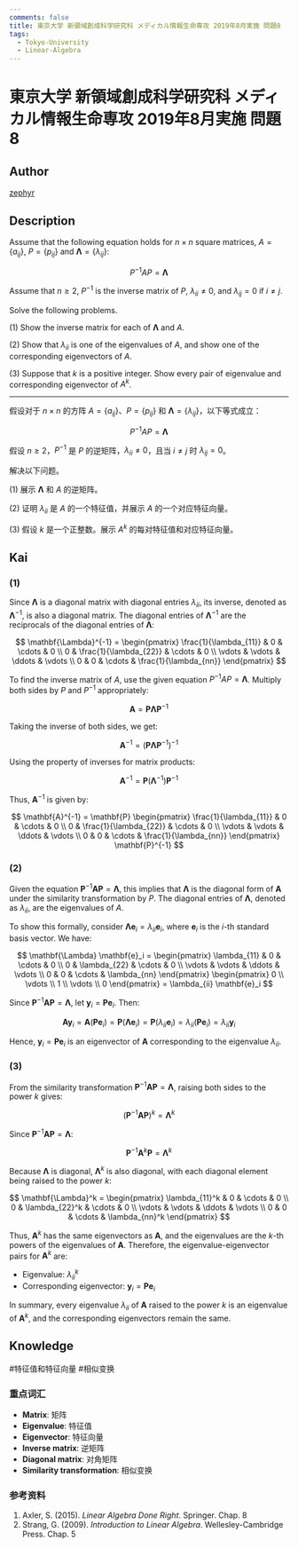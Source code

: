 ```yaml
---
comments: false
title: 東京大学 新領域創成科学研究科 メディカル情報生命専攻 2019年8月実施 問題8
tags:
  - Tokyo-University
  - Linear-Algebra
---
```


# 東京大学 新領域創成科学研究科 メディカル情報生命専攻 2019年8月実施 問題8

## **Author**
[zephyr](https://inshi-notes.zephyr-zdz.space/)

## **Description**
Assume that the following equation holds for $n \times n$ square matrices, $A = \{a_{ij}\}$, $P = \{p_{ij}\}$ and $\mathbf{\Lambda} = \{\lambda_{ij}\}$:

$$
P^{-1}AP = \mathbf{\Lambda}
$$

Assume that $n \geq 2$, $P^{-1}$ is the inverse matrix of $P$, $\lambda_{ii} \neq 0$, and $\lambda_{ij} = 0$ if $i \neq j$.

Solve the following problems.

(1) Show the inverse matrix for each of $\mathbf{\Lambda}$ and $A$.

(2) Show that $\lambda_{ii}$ is one of the eigenvalues of $A$, and show one of the corresponding eigenvectors of $A$.

(3) Suppose that $k$ is a positive integer. Show every pair of eigenvalue and corresponding eigenvector of $A^k$.

---

假设对于 $n \times n$ 的方阵 $A = \{a_{ij}\}$、$P = \{p_{ij}\}$ 和 $\mathbf{\Lambda} = \{\lambda_{ij}\}$，以下等式成立：

$$
P^{-1}AP = \mathbf{\Lambda}
$$

假设 $n \geq 2$，$P^{-1}$ 是 $P$ 的逆矩阵，$\lambda_{ii} \neq 0$，且当 $i \neq j$ 时 $\lambda_{ij} = 0$。

解决以下问题。

(1) 展示 $\mathbf{\Lambda}$ 和 $A$ 的逆矩阵。

(2) 证明 $\lambda_{ii}$ 是 $A$ 的一个特征值，并展示 $A$ 的一个对应特征向量。

(3) 假设 $k$ 是一个正整数。展示 $A^k$ 的每对特征值和对应特征向量。

## **Kai**
### (1)

Since $\mathbf{\Lambda}$ is a diagonal matrix with diagonal entries $\lambda_{ii}$, its inverse, denoted as $\mathbf{\Lambda}^{-1}$, is also a diagonal matrix. The diagonal entries of $\mathbf{\Lambda}^{-1}$ are the reciprocals of the diagonal entries of $\mathbf{\Lambda}$:

$$
\mathbf{\Lambda}^{-1} = \begin{pmatrix}
\frac{1}{\lambda_{11}} & 0 & \cdots & 0 \\
0 & \frac{1}{\lambda_{22}} & \cdots & 0 \\
\vdots & \vdots & \ddots & \vdots \\
0 & 0 & \cdots & \frac{1}{\lambda_{nn}}
\end{pmatrix}
$$

To find the inverse matrix of $A$, use the given equation $P^{-1}AP = \mathbf{\Lambda}$. Multiply both sides by $P$ and $P^{-1}$ appropriately:

$$
\mathbf{A} = \mathbf{P} \mathbf{\Lambda} \mathbf{P}^{-1}
$$

Taking the inverse of both sides, we get:

$$
\mathbf{A}^{-1} = (\mathbf{P} \mathbf{\Lambda} \mathbf{P}^{-1})^{-1}
$$

Using the property of inverses for matrix products:

$$
\mathbf{A}^{-1} = \mathbf{P} (\mathbf{\Lambda}^{-1}) \mathbf{P}^{-1}
$$

Thus, $\mathbf{A}^{-1}$ is given by:

$$
\mathbf{A}^{-1} = \mathbf{P} \begin{pmatrix}
\frac{1}{\lambda_{11}} & 0 & \cdots & 0 \\
0 & \frac{1}{\lambda_{22}} & \cdots & 0 \\
\vdots & \vdots & \ddots & \vdots \\
0 & 0 & \cdots & \frac{1}{\lambda_{nn}}
\end{pmatrix} \mathbf{P}^{-1}
$$

### (2)

Given the equation $\mathbf{P}^{-1}\mathbf{A}\mathbf{P} = \mathbf{\Lambda}$, this implies that $\mathbf{\Lambda}$ is the diagonal form of $\mathbf{A}$ under the similarity transformation by $P$. The diagonal entries of $\mathbf{\Lambda}$, denoted as $\lambda_{ii}$, are the eigenvalues of $A$.

To show this formally, consider $\mathbf{\Lambda} \mathbf{e}_i = \lambda_{ii} \mathbf{e}_i$, where $\mathbf{e}_i$ is the $i$-th standard basis vector. We have:

$$
\mathbf{\Lambda} \mathbf{e}_i = \begin{pmatrix}
\lambda_{11} & 0 & \cdots & 0 \\
0 & \lambda_{22} & \cdots & 0 \\
\vdots & \vdots & \ddots & \vdots \\
0 & 0 & \cdots & \lambda_{nn}
\end{pmatrix}
\begin{pmatrix}
0 \\
\vdots \\
1 \\
\vdots \\
0
\end{pmatrix}
= \lambda_{ii} \mathbf{e}_i
$$

Since $\mathbf{P}^{-1}\mathbf{AP} = \mathbf{\Lambda}$, let $\mathbf{y}_i = \mathbf{P} \mathbf{e}_i$. Then:

$$
\mathbf{A} \mathbf{y}_i = \mathbf{A} (\mathbf{P} \mathbf{e}_i) = \mathbf{P} (\mathbf{\Lambda} \mathbf{e}_i) = \mathbf{P} (\lambda_{ii} \mathbf{e}_i) = \lambda_{ii} (\mathbf{P} \mathbf{e}_i) = \lambda_{ii} \mathbf{y}_i
$$

Hence, $\mathbf{y}_i = \mathbf{P} \mathbf{e}_i$ is an eigenvector of $\mathbf{A}$ corresponding to the eigenvalue $\lambda_{ii}$.

### (3)

From the similarity transformation $\mathbf{P}^{-1}\mathbf{AP} = \mathbf{\Lambda}$, raising both sides to the power $k$ gives:

$$
(\mathbf{P}^{-1}\mathbf{AP})^k = \mathbf{\Lambda}^k
$$

Since $\mathbf{P}^{-1}\mathbf{AP} = \mathbf{\Lambda}$:

$$
\mathbf{P}^{-1}\mathbf{A}^k\mathbf{P} = \mathbf{\Lambda}^k
$$

Because $\mathbf{\Lambda}$ is diagonal, $\mathbf{\Lambda}^k$ is also diagonal, with each diagonal element being raised to the power $k$:

$$
\mathbf{\Lambda}^k = \begin{pmatrix}
\lambda_{11}^k & 0 & \cdots & 0 \\
0 & \lambda_{22}^k & \cdots & 0 \\
\vdots & \vdots & \ddots & \vdots \\
0 & 0 & \cdots & \lambda_{nn}^k
\end{pmatrix}
$$

Thus, $\mathbf{A}^k$ has the same eigenvectors as $\mathbf{A}$, and the eigenvalues are the $k$-th powers of the eigenvalues of $\mathbf{A}$. Therefore, the eigenvalue-eigenvector pairs for $\mathbf{A}^k$ are:

- Eigenvalue: $\lambda_{ii}^k$
- Corresponding eigenvector: $\mathbf{y}_i = \mathbf{P} \mathbf{e}_i$

In summary, every eigenvalue $\lambda_{ii}$ of $\mathbf{A}$ raised to the power $k$ is an eigenvalue of $\mathbf{A}^k$, and the corresponding eigenvectors remain the same.

## Knowledge

#特征值和特征向量  #相似变换

### 重点词汇

- **Matrix**: 矩阵
- **Eigenvalue**: 特征值
- **Eigenvector**: 特征向量
- **Inverse matrix**: 逆矩阵
- **Diagonal matrix**: 对角矩阵
- **Similarity transformation**: 相似变换

### 参考资料

1. Axler, S. (2015). *Linear Algebra Done Right*. Springer. Chap. 8
2. Strang, G. (2009). *Introduction to Linear Algebra*. Wellesley-Cambridge Press. Chap. 5
